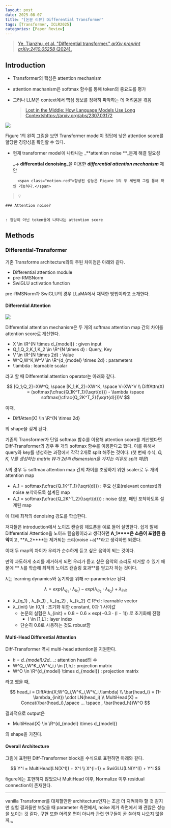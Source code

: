 ```yaml
---
layout: post
date: 2025-08-07
title: "[논문 리뷰] Differential Transformer"
tags: [Transformer, ICLR2025]
categories: [Paper Review]
---
```


> [Ye, Tianzhu, et al. "Differential transformer." ](https://arxiv.org/abs/2410.05258)[_arXiv preprint arXiv:2410.05258_](https://arxiv.org/abs/2410.05258)[ (2024).](https://arxiv.org/abs/2410.05258)



## Introduction

- Transformer의 핵심은 attention mechanism
- attention machanism은 softmax 함수를 통해 token의 중요도를 평가
- 그러나 LLM은 context에서 핵심 정보를 정확히 파악하는 데 어려움을 겪음

	> [Lost in the Middle: How Language Models Use Long Contextshttps://arxiv.org/abs/2307.03172](https://arxiv.org/abs/2307.03172)


![](https://prod-files-secure.s3.us-west-2.amazonaws.com/542b861c-36a8-4051-84e5-8804b6728dba/9083ea56-691a-4752-ae26-47f403431ac8/image.png?X-Amz-Algorithm=AWS4-HMAC-SHA256&X-Amz-Content-Sha256=UNSIGNED-PAYLOAD&X-Amz-Credential=ASIAZI2LB466VSV4DGZ5%2F20250812%2Fus-west-2%2Fs3%2Faws4_request&X-Amz-Date=20250812T110107Z&X-Amz-Expires=3600&X-Amz-Security-Token=IQoJb3JpZ2luX2VjEMv%2F%2F%2F%2F%2F%2F%2F%2F%2F%2FwEaCXVzLXdlc3QtMiJHMEUCIApcFOghvFH9JjrszhndvuaTn8Ust4JPlWK%2F9jvEg06JAiEA2kuphOEEjFQ3aD%2FsCzn7YELNgmTPPMLxvzN01ynKV4Aq%2FwMIFBAAGgw2Mzc0MjMxODM4MDUiDHYj9%2BjJTvYjIRk7eCrcA9aEYwfmxY0hkanRM%2B5nppNIQCZ5VvdxLtMQ1x0OopBl%2F79iafqdni2RHggfiV%2BGXmz065oqe1GaJwQIeJ1rhEC8wIdQtE%2BJFNLwugWoZ1urGRNUWj0C9BF8RGLIL0fTJciuhJq8QanhEOV%2FP45A5JezIdKWnyQ3VOsvutfz6QO9MtxJ5Krb%2ByQymwDL%2BcbrvHU4zJ3ZNDrIOZLeG%2BpQkLOBO0JOClEsf%2FUwQc9ZSb5X7pcOvCIJ44QYM1N1ivxZSr7TMknJjZQoNUdiKlj7SC1lU6Vf8%2BgLCeCOOq3EHR40sWcWKzXtHJ0yG7EXW4UumVF5Pk3K4EI8gt3S4wmpMstUcIVf9xwOT2jf1EOwOQ3d1i8vXYbs%2Ftp7%2FdskOPjM9igS%2FQuoLtNErNm6RUpHr1BNj4EGEHX3ws%2F5Gjkq1uP%2BlrnrwAEmKGs1WbSVWKI%2FmtXQeMKYr%2FJaVOSPBpBkVcA5y87Zi24RokJ25dRTz%2BhtLSvI0FE%2FwKuy%2FhgC9oU5pL3vH8mLnoT7eCDI2K2RfNZoxEezBIb%2Fk4NHCA7%2B1ZsSYjyjL9oANTx%2BTCoKxZLCJk7MtvkktaCptn45l3DvMnhVHZoAxi8diVL4vp8h4Pmgx6OeFOvns7qJCD2LMIay7MQGOqUB16OjipbWIYOHPh0W7ZyUX8TciSnVpOM7PDwNE2eqaFHGpU7%2Bk4ytdVKg1HGZ9%2FVqZXt6i4RdhiXqvZFWkbmsSWs5xIetF7P%2BQkXO%2BRBZUL1hcJQupR%2F292JeoK7262lvqvb2oUYmevlo8x3l1ve6sahmxmyegFeornnpBqEGDLUj0RZFrv2oTGTMU1M7E5IbKXoG31wHyGD3iEcwifPC2MlNjzXf&X-Amz-Signature=b293f771e12722898d49a0b3a725b3745524bbdd82652df1696083322eaf4879&X-Amz-SignedHeaders=host&x-amz-checksum-mode=ENABLED&x-id=GetObject)


Figure 1의 왼쪽 그림을 보면 Transformer model이 정답에 낮은 attention score를 할당한 경향성을 확인할 수 있다.

- 현재 transformer model에 나타나는 _**attention noise **_문제 해결 필요성

	_**→ differential denoising**_을 이용한 _**differential attention mechanism**_ 제안


		<span class="notion-red">향상된 성능은 Figure 1의 두 세번째 그림 통해 확인 가능하다.</span>


> 💡 


	### Attention noise?


	: 정답이 아닌 token들에 나타나는 attention score



## Methods



### Differential-Transformer


기존 Transforme architecture와의 주된 차이점은 아래와 같다.

- Differential attention module
- pre-RMSNorm
- SwiGLU activation function

pre-RMSNorm과 SwiGLU의 경우 LLaMA에서 채택한 방법이라고 소개한다.



#### Differential Attention


![](https://prod-files-secure.s3.us-west-2.amazonaws.com/542b861c-36a8-4051-84e5-8804b6728dba/116d70b2-1963-4810-9167-f4c7d8a06e8f/image.png?X-Amz-Algorithm=AWS4-HMAC-SHA256&X-Amz-Content-Sha256=UNSIGNED-PAYLOAD&X-Amz-Credential=ASIAZI2LB466VSV4DGZ5%2F20250812%2Fus-west-2%2Fs3%2Faws4_request&X-Amz-Date=20250812T110107Z&X-Amz-Expires=3600&X-Amz-Security-Token=IQoJb3JpZ2luX2VjEMv%2F%2F%2F%2F%2F%2F%2F%2F%2F%2FwEaCXVzLXdlc3QtMiJHMEUCIApcFOghvFH9JjrszhndvuaTn8Ust4JPlWK%2F9jvEg06JAiEA2kuphOEEjFQ3aD%2FsCzn7YELNgmTPPMLxvzN01ynKV4Aq%2FwMIFBAAGgw2Mzc0MjMxODM4MDUiDHYj9%2BjJTvYjIRk7eCrcA9aEYwfmxY0hkanRM%2B5nppNIQCZ5VvdxLtMQ1x0OopBl%2F79iafqdni2RHggfiV%2BGXmz065oqe1GaJwQIeJ1rhEC8wIdQtE%2BJFNLwugWoZ1urGRNUWj0C9BF8RGLIL0fTJciuhJq8QanhEOV%2FP45A5JezIdKWnyQ3VOsvutfz6QO9MtxJ5Krb%2ByQymwDL%2BcbrvHU4zJ3ZNDrIOZLeG%2BpQkLOBO0JOClEsf%2FUwQc9ZSb5X7pcOvCIJ44QYM1N1ivxZSr7TMknJjZQoNUdiKlj7SC1lU6Vf8%2BgLCeCOOq3EHR40sWcWKzXtHJ0yG7EXW4UumVF5Pk3K4EI8gt3S4wmpMstUcIVf9xwOT2jf1EOwOQ3d1i8vXYbs%2Ftp7%2FdskOPjM9igS%2FQuoLtNErNm6RUpHr1BNj4EGEHX3ws%2F5Gjkq1uP%2BlrnrwAEmKGs1WbSVWKI%2FmtXQeMKYr%2FJaVOSPBpBkVcA5y87Zi24RokJ25dRTz%2BhtLSvI0FE%2FwKuy%2FhgC9oU5pL3vH8mLnoT7eCDI2K2RfNZoxEezBIb%2Fk4NHCA7%2B1ZsSYjyjL9oANTx%2BTCoKxZLCJk7MtvkktaCptn45l3DvMnhVHZoAxi8diVL4vp8h4Pmgx6OeFOvns7qJCD2LMIay7MQGOqUB16OjipbWIYOHPh0W7ZyUX8TciSnVpOM7PDwNE2eqaFHGpU7%2Bk4ytdVKg1HGZ9%2FVqZXt6i4RdhiXqvZFWkbmsSWs5xIetF7P%2BQkXO%2BRBZUL1hcJQupR%2F292JeoK7262lvqvb2oUYmevlo8x3l1ve6sahmxmyegFeornnpBqEGDLUj0RZFrv2oTGTMU1M7E5IbKXoG31wHyGD3iEcwifPC2MlNjzXf&X-Amz-Signature=3e7c30876560e51ef730d44dfb646bb97c618af5331fc837c549c490c958f6d2&X-Amz-SignedHeaders=host&x-amz-checksum-mode=ENABLED&x-id=GetObject)


Differential attention mechanism은 두 개의 softmax attention map 간의 차이를 attention score로 계산한다.

- X \in \R^{N \times d\_{model}} : given input
- Q\_1,Q\_2,K\_1,K\_2 \in \R^{N \times d} : Query, Key
- V \in \R^{N \times 2d} : Value
- W^Q,W^K,W^V \in \R^{d\_{model} \times 2d} : parameters
- \lambda : learnable scalar

라고 할 때 Differential attention operator는 아래와 같다.


$$
[Q_1;Q_2]=XW^Q, \space [K_1;K_2]=XW^K, \space V=XW^V \\
DiffAttn(X) = (softmax(\cfrac{Q_1K^T_1}{\sqrt{d}}) - \lambda \space softmax(\cfrac{Q_2K^T_2}{\sqrt{d}}))V
$$


이때,

- DiffAtten(X) \in \R^{N \times 2d}

의 shape을 갖게 된다.


기존의 Transformer가 단일 softmax 함수를 이용해 attention score를 계산했다면 Diff-Transformer의 경우 두 개의 softmax 함수를 이용한다고 했다. 이를 위해서 query와 key를 생성하는 과정에서 각각 2개로 split 해주는 것이다. <span class="notion-red">(첫 번째 수식, </span><span class="notion-red">_Q, K, V를 생성하는 matrix W가 2d의 dismension을 가지는 이유도 split 때문_</span><span class="notion-red">)</span>


 λ의 경우 두 softmax attention map 간의 차이를 조정하기 위한 scaler로 두 개의 attention map

- A\_1 = softmax(\cfrac{Q\_1K^T\_1}{\sqrt{d}}) : 주요 신호(relevant context)와 noise 포착하도록 설계된 map
- A\_1 = softmax(\cfrac{Q\_2K^T\_2}{\sqrt{d}}) : noise 성분, 패턴 포착하도록 설계된 map 

에 대해 최적의 denoising 강도를 학습한다.


저자들은 introduction에서 노이즈 캔슬링 헤드폰을 예로 들어 설명한다. 쉽게 말해 Differential Attention을 노이즈 캔슬링이라고 생각하면 **A\_1****은 소음이 포함된 음악**이고, **A\_2****는 제거되는 소리(noise +a)**라고 생각하면 되겠다. 


이때 두 map의 차이가 우리가 순수하게 듣고 싶은 음악이 되는 것이다. 


만약 과도하게 소리를 제거하게 되면 우리가 듣고 싶은 음악의 소리도 제거할 수 있기 때문에 ** λ를 학습해 최적의 노이즈 캔슬링 효과**를 얻고자 하는 것이다.


λ는 learning dynamics와 동기화를 위해 re-parametrize 된다.


$$
\lambda = exp(\lambda_{q_1} \cdot \lambda_{k_1}) - exp(\lambda_{q_2} \cdot \lambda_{k_2}) + \lambda_{init}
$$

- λ\_{q\_1} , λ\_{k\_1} , λ\_{q\_2} , λ\_{k\_2} ∈ R^d : learnable vector
- λ\_{init} \in (0,1) : 초기화 위한 constant, 0과 1 사이값
	- 논문의 실험은 λ\_{init} = 0.8 − 0.6 × exp(−0.3 · (l − 1)) 로 초기화해 진행
		- l \in [1,L] : layer index
	- 단순히 0.8로 사용하는 것도 robust함


#### **Multi-Head Differential Attention**


Diff-Transformer 역시 multi-head attention을 지원한다.

- _h = d\_{model}/2d__ _: attention head의 수
- W^Q\_i,W^K\_i,W^V\_i,i \in [1,h] : projection matrix
- W^O \in \R^{d\_{model} \times d\_{model}} : projection matrix

라고 했을 때,


$$
head_i = DiffAttn(X;W^Q_i,W^K_i,W^V_i,\lambda) \\
\bar{head_i} = (1-\lambda_{init}) \cdot LN(head_i) \\
MultiHead(X) = Concat(\bar{head_i},\space ... \space , \bar{head_h})W^O
$$


결과적으로 output은

- MultiHead(X) \in \R^{d\_{model} \times d\_{model}}

의 shape을 가진다.



#### Overall Architecture


그림에 표현된 Diff-Transformer block을 수식으로 표현하면 아래와 같다.


$$
Y^l = MultiHead(LN(X^l)) + X^l \\
X^{l+1} = SwiGLU(LN(Y^l)) + Y^l
$$


figure에는 표현하지 않았으나 MultiHead 이후, Normalize 이후 residual connection이 존재한다.


---


vanilla Transformer를 대체할만한 architecture인지는 조금 더 지켜봐야 할 것 같지만 실험 결과들만 보았을 때 parameter 측면에서, noise 제거 측면에서 꽤 괜찮은 성능을 보이는 것 같다. 구현 또한 어려운 편이 아니라 관련 연구들이 곧 쏟아져 나오지 않을까,,,

